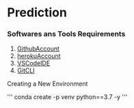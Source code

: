 # Prediction

### Softwares ans Tools Requirements

1. [GithubAccount](https://github.com)
2. [herokuAccount](https://heroku.co)
3. [VSCodeIDE](https://visualstidiocode.com/)
4. [GitCLI](tttps://git-scm.com/book/en/v2/Getting-Started-The-Command-Line)

Creating a New Environment

'''
conda create -p venv python==3.7 -y
'''